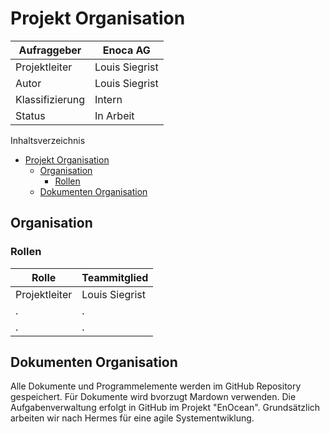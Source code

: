 # Projekt Organisation

Aufraggeber     | Enoca AG
--------------- | ----------------
Projektleiter   | Louis Siegrist
Autor           | Louis Siegrist
Klassifizierung | Intern
Status          | In Arbeit

Inhaltsverzeichnis

<!-- toc orderedList:0 depthFrom:1 depthTo:6 -->

- [Projekt Organisation](#projekt-organisation)
	- [Organisation](#organisation)
		- [Rollen](#rollen)
	- [Dokumenten Organisation](#dokumenten-organisation)

<!-- tocstop -->

 ## Organisation
 ### Rollen
 Rolle | Teammitglied
 ----- | ---------
 Projektleiter | Louis Siegrist
 .|.
 .|.

 ## Dokumenten Organisation
 Alle Dokumente und Programmelemente werden im GitHub Repository gespeichert. Für Dokumente wird bvorzugt Mardown verwenden. Die Aufgabenverwaltung erfolgt in GitHub im Projekt "EnOcean". Grundsätzlich arbeiten wir nach Hermes für eine agile Systementwiklung.
